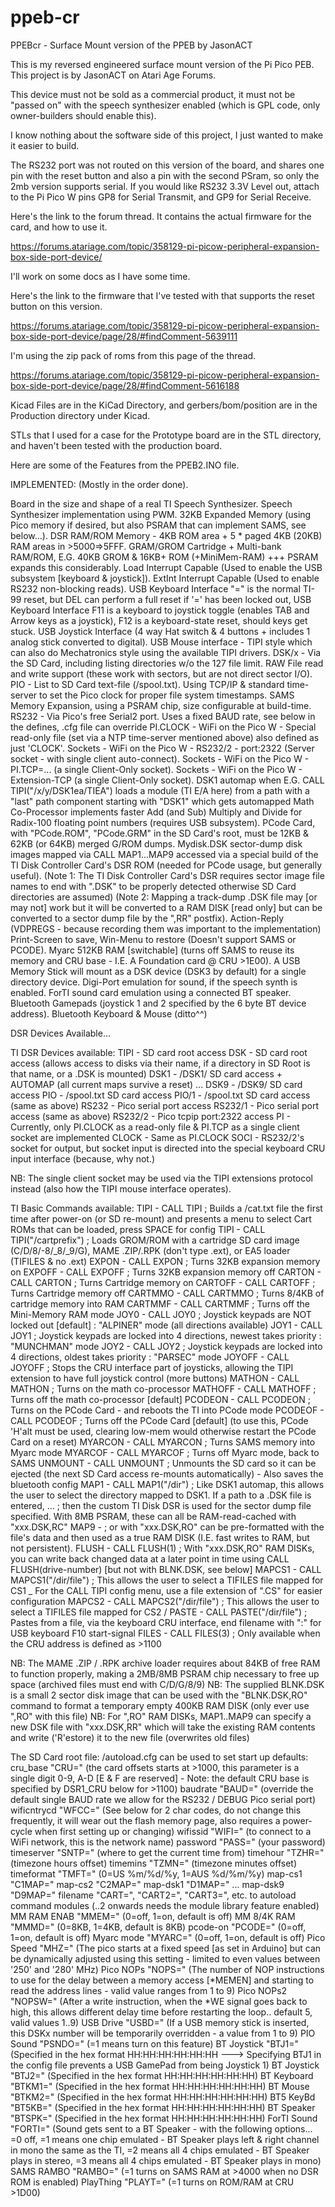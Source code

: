 # ppeb-cr
PPEBcr - Surface Mount version of the PPEB by JasonACT


This is my reversed engineered surface mount version of the Pi Pico PEB.
This project is by JasonACT on Atari Age Forums.


This device must not be sold as a commercial product, it must not be "passed on" with the speech synthesizer enabled (which is GPL code, only owner-builders should enable this).



I know nothing about the software side of this project, I just wanted to make it easier to build.

The RS232 port was not routed on this version of the board, and shares one pin with the reset button 
and also a pin with the second PSram, so only the 2mb version supports serial.
If you would like RS232 3.3V Level out, attach to the Pi Pico W pins GP8 for Serial Transmit, and GP9 for Serial Receive.


Here's the link to the forum thread. It contains the actual firmware for the card, and how to use it.

https://forums.atariage.com/topic/358129-pi-picow-peripheral-expansion-box-side-port-device/

I'll work on some docs as I have some time.


Here's the link to the firmware that I've tested with that supports the reset button on this version.

https://forums.atariage.com/topic/358129-pi-picow-peripheral-expansion-box-side-port-device/page/28/#findComment-5639111


I'm using the zip pack of roms from this page of the thread.

https://forums.atariage.com/topic/358129-pi-picow-peripheral-expansion-box-side-port-device/page/28/#findComment-5616188



Kicad Files are in the KiCad Directory, and gerbers/bom/position are in the Production directory under Kicad.

STLs that I used for a case for the Prototype board are in the STL directory, and haven't been tested with the production board.

Here are some of the Features from the PPEB2.INO file.


IMPLEMENTED: (Mostly in the order done).

Board in the size and shape of a real TI Speech Synthesizer.
Speech Synthesizer implementation using PWM.
32KB Expanded Memory (using Pico memory if desired, but also PSRAM that can implement SAMS, see below...).
DSR RAM/ROM Memory - 4KB ROM area + 5 * paged 4KB (20KB) RAM areas in >5000=>5FFF.
GRAM/GROM Cartridge + Multi-bank RAM/ROM, E.G. 40KB GROM & 16KB+ ROM (+MiniMem-RAM) +++ PSRAM expands this considerably.
Load Interrupt Capable (Used to enable the USB subsystem [keyboard & joystick]).
ExtInt Interrupt Capable (Used to enable RS232 non-blocking reads).
USB Keyboard Interface "=" is the normal TI-99 reset, but DEL can perform a full reset if '=' has been locked out,
USB Keyboard Interface F11 is a keyboard to joystick toggle (enables TAB and Arrow keys as a joystick), F12 is a
keyboard-state reset, should keys get stuck.
USB Joystick Interface (4 way Hat switch & 4 buttons + includes 1 analog stick converted to digital).
USB Mouse interface - TIPI style which can also do Mechatronics style using the available TIPI drivers.
DSK/x - Via the SD Card, including listing directories w/o the 127 file limit.
RAW File read and write support (these work with sectors, but are not direct sector I/O).
PIO - List to SD Card text-file (/spool.txt).
Using TCP/IP & standard time-server to set the Pico clock for proper file system timestamps.
SAMS Memory Expansion, using a PSRAM chip, size configurable at build-time.
RS232 - Via Pico's free Serial2 port. Uses a fixed BAUD rate, see below in the defines, .cfg file can override
PI.CLOCK - WiFi on the Pico W - Special read-only file (set via a NTP time-server mentioned above) also defined as just 'CLOCK'.
Sockets - WiFi on the Pico W - RS232/2 - port:2322 (Server socket - with single client auto-connect).
Sockets - WiFi on the Pico W - PI.TCP=... (a single Client-Only socket).
Sockets - WiFi on the Pico W - Extension-TCP (a single Client-Only socket).
DSK1 automap when E.G. CALL TIPI("/x/y/DSK1ea/TIEA") loads a module (TI E/A here) from a path with a "last" path component starting with "DSK1"
 which gets automapped
Math Co-Processor implements faster Add (and Sub) Multiply and Divide for Radix-100 floating point numbers (requires USB subsystem).
PCode Card, with "PCode.ROM", "PCode.GRM" in the SD Card's root, must be 12KB & 62KB (or 64KB) merged G/ROM dumps.
Mydisk.DSK sector-dump disk images mapped via CALL MAP1...MAP9 accessed via a special build of the TI Disk Controller Card's DSR ROM (needed for
PCode usage, but generally useful).
 (Note 1: The TI Disk Controller Card's DSR requires sector image file names to end with ".DSK" to be properly detected otherwise SD Card directories
  are assumed)
 (Note 2: Mapping a track-dump .DSK file may [or may not] work but it will be converted to a RAM DISK [read only] but can be converted to a sector
 dump file by the ",RR" postfix).
Action-Reply (VDPREGS - because recording them was important to the implementation) Print-Screen to save, Win-Menu to restore
 (Doesn't support SAMS or PCODE).
Myarc 512KB RAM [switchable] (turns off SAMS to reuse its memory and CRU base - I.E. A Foundation card @ CRU >1E00).
A USB Memory Stick will mount as a DSK device (DSK3 by default) for a single directory device.
Digi-Port emulation for sound, if the speech synth is enabled.
ForTI sound card emulation using a connected BT speaker.
Bluetooth Gamepads (joystick 1 and 2 specified by the 6 byte BT device address).
Bluetooth Keyboard & Mouse (ditto^^)


DSR Devices Available...

TI DSR Devices available:
TIPI    - SD card root access
DSK     - SD card root access (allows access to disks via their name, if a directory in SD Root is that name, or a .DSK is mounted)
DSK1    - /DSK1/ SD card access + AUTOMAP (all current maps survive a reset)
...
DSK9    - /DSK9/ SD card access
PIO     - /spool.txt SD card access
PIO/1   - /spool.txt SD card access (same as above)
RS232   - Pico serial port access
RS232/1 - Pico serial port access (same as above)
RS232/2 - Pico tcpip port:2322 access
PI      - Currently, only PI.CLOCK as a read-only file & PI.TCP as a single client socket are implemented
CLOCK   - Same as PI.CLOCK
SOCI    - RS232/2's socket for output, but socket input is directed into the special keyboard CRU input interface (because, why not.)

NB: The single client socket may be used via the TIPI extensions protocol instead (also how the TIPI mouse interface operates).

TI Basic Commands available:
TIPI    - CALL TIPI                 ; Builds a /cat.txt file the first time after power-on (or SD re-mount) and presents a menu to select Cart ROMs that can be loaded, press SPACE for config
TIPI    - CALL TIPI("/cartprefix")  ; Loads GROM/ROM with a cartridge SD card image (C/D/8/-8/_8/_9/G), MAME .ZIP/.RPK (don't type .ext), or EA5 loader (TIFILES & no .ext)
EXPON   - CALL EXPON                ; Turns 32KB expansion memory on
EXPOFF  - CALL EXPOFF               ; Turns 32KB expansion memory off
CARTON  - CALL CARTON               ; Turns Cartridge memory on
CARTOFF - CALL CARTOFF              ; Turns Cartridge memory off
CARTMMO - CALL CARTMMO              ; Turns 8/4KB of cartridge memory into RAM
CARTMMF - CALL CARTMMF              ; Turns off the Mini-Memory RAM mode
JOY0    - CALL JOY0                 ; Joystick keypads are NOT locked out                        [default] : "ALPINER" mode (all directions available)
JOY1    - CALL JOY1                 ; Joystick keypads are locked into 4 directions, newest takes priority : "MUNCHMAN" mode
JOY2    - CALL JOY2                 ; Joystick keypads are locked into 4 directions, oldest takes priority : "PARSEC" mode
JOYOFF  - CALL JOYOFF               ; Stops the CRU interface part of joysticks, allowing the TIPI extension to have full joystick control (more buttons)
MATHON  - CALL MATHON               ; Turns on the math co-processor
MATHOFF - CALL MATHOFF              ; Turns off the math co-processor [default]
PCODEON - CALL PCODEON              ; Turns on the PCode Card - and reboots the TI into PCode mode
PCODEOF - CALL PCODEOF              ; Turns off the PCode Card [default] (to use this, PCode 'H'alt must be used, clearing low-mem would otherwise restart the PCode Card on a reset)
MYARCON - CALL MYARCON              ; Turns SAMS memory into Myarc mode
MYARCOF - CALL MYARCOF              ; Turns off Myarc mode, back to SAMS
UNMOUNT - CALL UNMOUNT              ; Unmounts the SD card so it can be ejected (the next SD Card access re-mounts automatically) - Also saves the bluetooth config
MAP1    - CALL MAP1("/dir")         ; Like DSK1 automap, this allows the user to select the directory mapped to DSK1.  If a path to a .DSK file is entered,
...                                 ; then the custom TI Disk DSR is used for the sector dump file specified.  With 8MB PSRAM, these can all be RAM-read-cached with "xxx.DSK,RC"
MAP9    -                           ; or with "xxx.DSK,RO" can be pre-formatted with the file's data and then used as a true RAM DISK (I.E. fast writes to RAM, but not persistent).
FLUSH   - CALL FLUSH(1)             ; With "xxx.DSK,RO" RAM DISKs, you can write back changed data at a later point in time using CALL FLUSH(drive-number) [but not with BLNK.DSK, see below]
MAPCS1  - CALL MAPCS1("/dir/file")  ; This allows the user to select a TIFILES file mapped for CS1 \_ For the CALL TIPI config menu, use a file extension of ".CS" for easier configuration
MAPCS2  - CALL MAPCS2("/dir/file")  ; This allows the user to select a TIFILES file mapped for CS2 /
PASTE   - CALL PASTE("/dir/file")   ; Pastes from a file, via the keyboard CRU interface, end filename with ":" for USB keyboard <CTRL><ALT>F10 start-signal
FILES   - CALL FILES(3)             ; Only available when the CRU address is defined as >1100

NB: The MAME .ZIP / .RPK archive loader requires about 84KB of free RAM to function properly, making a 2MB/8MB PSRAM chip necessary to free up space (archived files must end with C/D/G/8/9)
NB: The supplied BLNK.DSK is a small 2 sector disk image that can be used with the "BLNK.DSK,RO" command to format a temporary empty 400KB RAM DISK (only ever use ",RO" with this file)
NB: For ",RO" RAM DISKs, MAP1..MAP9 can specify a new DSK file with "xxx.DSK,RR" which will take the existing RAM contents and write ('R'estore) it to the new file (overwrites old files)


The SD Card root file: /autoload.cfg can be used to set start up defaults:
cru_base    "CRU="   (the card offsets starts at >1000, this parameter is a single digit 0-9, A-D [E & F are reserved] - Note: the default CRU base is specified by DSR1_CRU below for >1100)
baudrate    "BAUD="  (override the default single BAUD rate we allow for the RS232 / DEBUG Pico serial port)
wificntrycd "WFCC="  (See below for 2 char codes, do not change this frequently, it will wear out the flash memory page, also requires a power-cycle when first setting up or changing)
wifissid    "WIFI="  (to connect to a WiFi network, this is the network name)
password    "PASS="  (your password)
timeserver  "SNTP="  (where to get the current time from)
timehour    "TZHR="  (timezone hours offset)
timemins    "TZMN="  (timezone minutes offset)
timeformat  "TMFT="  (0=US %m/%d/%y, 1=AUS %d/%m/%y)
map-cs1     "C1MAP="
map-cs2     "C2MAP="
map-dsk1    "D1MAP=" ...
map-dsk9    "D9MAP="
filename    "CART=", "CART2=", "CART3=", etc. to autoload command modules (..2 onwards needs the module library feature enabled)
MM RAM ENAB "MMEM="  (0=off, 1=on, default is off)
MM 8/4K RAM "MMMD="  (0=8KB, 1=4KB, default is 8KB)
pcode-on    "PCODE=" (0=off, 1=on, default is off)
Myarc mode  "MYARC=" (0=off, 1=on, default is off)
Pico Speed  "MHZ="   (The pico starts at a fixed speed [as set in Arduino] but can be dynamically adjusted using this setting - limited to even values between '250' and '280' MHz)
Pico NOPs   "NOPS="  (The number of NOP instructions to use for the delay between a memory access [*MEMEN] and starting to read the address lines - valid value ranges from 1 to 9)
Pico NOPs2  "NOPSW=" (After a write instruction, when the *WE signal goes back to high, this allows different delay time before restarting the loop.. default 5, valid values 1..9)
USB Drive   "USBD="  (If a USB memory stick is inserted, this DSKx number will be temporarily overridden - a value from 1 to 9)
PIO Sound   "PSNDO=" (=1 means turn on this feature)
BT Joystick "BTJ1="  (Specified in the hex format HH:HH:HH:HH:HH:HH  ---> Specifying BTJ1 in the config file prevents a USB GamePad from being Joystick 1)
BT Joystick "BTJ2="  (Specified in the hex format HH:HH:HH:HH:HH:HH)
BT Keyboard "BTKM1=" (Specified in the hex format HH:HH:HH:HH:HH:HH)
BT Mouse    "BTKM2=" (Specified in the hex format HH:HH:HH:HH:HH:HH)
BT5 KeyBd   "BT5KB=" (Specified in the hex format HH:HH:HH:HH:HH:HH)
BT Speaker  "BTSPK=" (Specified in the hex format HH:HH:HH:HH:HH:HH)
ForTI Sound "FORTI=" (Sound gets sent to a BT Speaker - with the following options...
                      =0 off,
                      =1 means one chip emulated    - BT Speaker plays left & right channel in mono the same as the TI,
                      =2 means all 4 chips emulated - BT Speaker plays in stereo,
                      =3 means all 4 chips emulated - BT Speaker plays in mono)
SAMS RAMBO  "RAMBO=" (=1 turns on SAMS RAM at >4000 when no DSR ROM is enabled)
PlayThing   "PLAYT=" (=1 turns on ROM/RAM at CRU >1D00)
